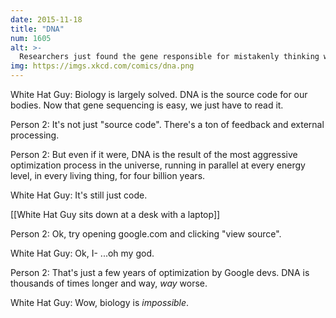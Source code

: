 ```yaml
---
date: 2015-11-18
title: "DNA"
num: 1605
alt: >-
  Researchers just found the gene responsible for mistakenly thinking we've found the gene for specific things. It's the region between the start and the end of every chromosome, plus a few segments in our mitochondria.
img: https://imgs.xkcd.com/comics/dna.png
---
```

White Hat Guy: Biology is largely solved. DNA is the source code for our bodies. Now that gene sequencing is easy, we just have to read it.

Person 2: It's not just "source code". There's a ton of feedback and external processing.

Person 2: But even if it were, DNA is the result of the most aggressive optimization process in the universe, running in parallel at every energy level, in every living thing, for four billion years.

White Hat Guy: It's still just code.

[[White Hat Guy sits down at a desk with a laptop]]

Person 2: Ok, try opening google.com and clicking "view source".

White Hat Guy: Ok, I- ...oh my god.

Person 2: That's just a few years of optimization by Google devs.  DNA is thousands of times longer and way, *way* worse.

White Hat Guy: Wow, biology is *impossible*.

